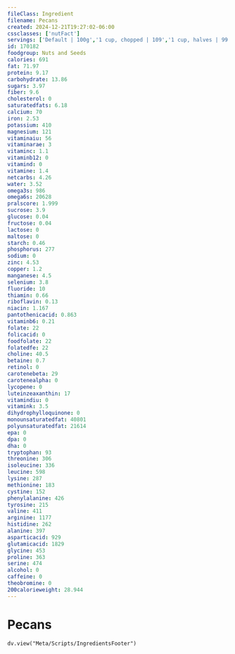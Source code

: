 ```yaml
---
fileClass: Ingredient
filename: Pecans
created: 2024-12-21T19:27:02-06:00
cssclasses: ['nutFact']
servings: ['Default | 100g','1 cup, chopped | 109','1 cup, halves | 99','1 oz (19 halves) | 28.4']
id: 170182
foodgroup: Nuts and Seeds
calories: 691
fat: 71.97
protein: 9.17
carbohydrate: 13.86
sugars: 3.97
fiber: 9.6
cholesterol: 0
saturatedfats: 6.18
calcium: 70
iron: 2.53
potassium: 410
magnesium: 121
vitaminaiu: 56
vitaminarae: 3
vitaminc: 1.1
vitaminb12: 0
vitamind: 0
vitamine: 1.4
netcarbs: 4.26
water: 3.52
omega3s: 986
omega6s: 20628
pralscore: 1.999
sucrose: 3.9
glucose: 0.04
fructose: 0.04
lactose: 0
maltose: 0
starch: 0.46
phosphorus: 277
sodium: 0
zinc: 4.53
copper: 1.2
manganese: 4.5
selenium: 3.8
fluoride: 10
thiamin: 0.66
riboflavin: 0.13
niacin: 1.167
pantothenicacid: 0.863
vitaminb6: 0.21
folate: 22
folicacid: 0
foodfolate: 22
folatedfe: 22
choline: 40.5
betaine: 0.7
retinol: 0
carotenebeta: 29
carotenealpha: 0
lycopene: 0
luteinzeaxanthin: 17
vitamindiu: 0
vitamink: 3.5
dihydrophylloquinone: 0
monounsaturatedfat: 40801
polyunsaturatedfat: 21614
epa: 0
dpa: 0
dha: 0
tryptophan: 93
threonine: 306
isoleucine: 336
leucine: 598
lysine: 287
methionine: 183
cystine: 152
phenylalanine: 426
tyrosine: 215
valine: 411
arginine: 1177
histidine: 262
alanine: 397
asparticacid: 929
glutamicacid: 1829
glycine: 453
proline: 363
serine: 474
alcohol: 0
caffeine: 0
theobromine: 0
200calorieweight: 28.944
---
```


# Pecans

```dataviewjs
dv.view("Meta/Scripts/IngredientsFooter")
```